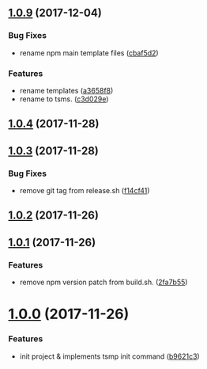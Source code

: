 <a name="1.0.9"></a>
## [1.0.9](https://github.com/appleskiller/tsms/compare/v1.0.4...v1.0.9) (2017-12-04)


### Bug Fixes

* rename npm main template files ([cbaf5d2](https://github.com/appleskiller/tsms/commit/cbaf5d2))


### Features

* rename templates ([a3658f8](https://github.com/appleskiller/tsms/commit/a3658f8))
* rename to tsms. ([c3d029e](https://github.com/appleskiller/tsms/commit/c3d029e))



<a name="1.0.4"></a>
## [1.0.4](https://github.com/appleskiller/tsms/compare/v1.0.3...v1.0.4) (2017-11-28)



<a name="1.0.3"></a>
## [1.0.3](https://github.com/appleskiller/tsms/compare/v1.0.2...v1.0.3) (2017-11-28)


### Bug Fixes

* remove git tag from release.sh ([f14cf41](https://github.com/appleskiller/tsms/commit/f14cf41))



<a name="1.0.2"></a>
## [1.0.2](https://github.com/appleskiller/tsms/compare/v1.0.1...v1.0.2) (2017-11-26)



<a name="1.0.1"></a>
## [1.0.1](https://github.com/appleskiller/tsms/compare/v1.0.0...v1.0.1) (2017-11-26)


### Features

* remove npm version patch from build.sh. ([2fa7b55](https://github.com/appleskiller/tsms/commit/2fa7b55))



<a name="1.0.0"></a>
# [1.0.0](https://github.com/appleskiller/tsms/compare/b9621c3...v1.0.0) (2017-11-26)


### Features

* init project & implements tsmp init command ([b9621c3](https://github.com/appleskiller/tsms/commit/b9621c3))



